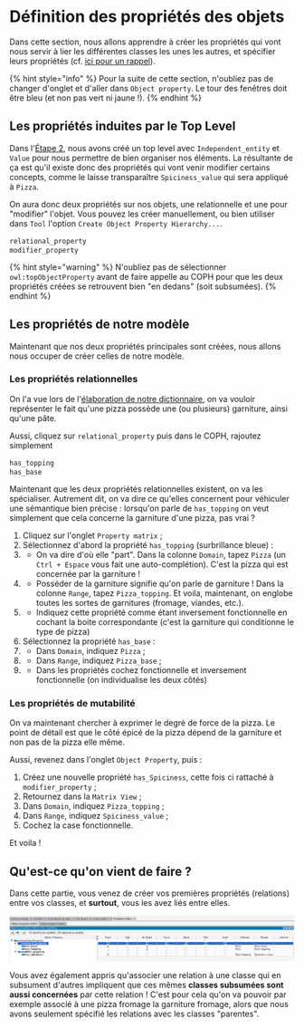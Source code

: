 # Définition des propriétés des objets

Dans cette section, nous allons apprendre à créer les propriétés qui vont nous servir à lier les différentes classes les unes les autres, et spécifier leurs propriétés (cf. [ici pour un rappel](../ke/owl.md/#proprietes-des-relations)).

{% hint style="info" %}
Pour la suite de cette section, n'oubliez pas de changer d'onglet et d'aller dans `Object property`. Le tour des fenêtres doit être bleu (et non pas vert ni jaune !).
{% endhint %}

## Les propriétés induites par le Top Level

Dans l'[Étape 2](step2.md), nous avons créé un top level avec `Independent_entity` et `Value` pour nous permettre de bien organiser nos éléments. La résultante de ça est qu'il existe donc des propriétés qui vont venir modifier certains concepts, comme le laisse transparaître `Spiciness_value` qui sera appliqué à `Pizza`.

On aura donc deux propriétés sur nos objets, une relationnelle et une pour "modifier" l'objet. Vous pouvez les créer manuellement, ou bien utiliser dans `Tool` l'option `Create Object Property Hierarchy...`.

```
relational_property
modifier_property
```

{% hint style="warning" %}
N'oubliez pas de sélectionner `owl:topObjectProperty` avant de faire appelle au COPH pour que les deux propriétés créées se retrouvent bien "en dedans" (soit subsumées).
{% endhint %}

## Les propriétés de notre modèle

Maintenant que nos deux propriétés principales sont créées, nous allons nous occuper de créer celles de notre modèle.

### Les propriétés relationnelles

On l'a vue lors de l'[élaboration de notre dictionnaire](step1.md), on va vouloir représenter le fait qu'une pizza possède une (ou plusieurs) garniture, ainsi qu'une pâte.

Aussi, cliquez sur `relational_property` puis dans le COPH, rajoutez simplement

```
has_topping
has_base
```

Maintenant que les deux propriétés relationnelles existent, on va les spécialiser. Autrement dit, on va dire ce qu'elles concernent pour véhiculer une sémantique bien précise : lorsqu'on parle de `has_topping` on veut simplement que cela concerne la garniture d'une pizza, pas vrai ?

1. Cliquez sur l'onglet `Property matrix` ;
2. Sélectionnez d'abord la propriété `has_topping` (surbrillance bleue) :
3. * On va dire d'où elle "part". Dans la colonne `Domain`, tapez `Pizza` (un `Ctrl + Espace` vous fait une auto-complétion). C'est la pizza qui est concernée par la garniture !
3. * Posséder de la garniture signifie qu'on parle de garniture ! Dans la colonne `Range`, tapez `Pizza_topping`. Et voila, maintenant, on englobe toutes les sortes de garnitures (fromage, viandes, etc.).
3. * Indiquez cette propriété comme étant inversement fonctionnelle en cochant la boite correspondante (c'est la garniture qui conditionne le type de pizza)
4. Sélectionnez la propriété `has_base` :
4. * Dans `Domain`, indiquez `Pizza` ;
4. * Dans `Range`, indiquez `Pizza_base` ;
4. * Dans les propriétés cochez fonctionnelle et inversement fonctionnelle (on individualise les deux côtés)

### Les propriétés de mutabilité

On va maintenant chercher à exprimer le degré de force de la pizza. Le point de détail est que le côté épicé de la pizza dépend de la garniture et non pas de la pizza elle même. 

Aussi, revenez dans l'onglet `Object Property`, puis :

1. Créez une nouvelle propriété `has_Spiciness`, cette fois ci rattaché à `modifier_property` ;
2. Retournez dans la `Matrix View` ;
3. Dans `Domain`, indiquez `Pizza_topping` ;
4. Dans `Range`, indiquez `Spiciness_value` ;
5. Cochez la case fonctionnelle.

Et voila !

## Qu'est-ce qu'on vient de faire ?

Dans cette partie, vous venez de créer vos premières propriétés (relations) entre vos classes, et **surtout**, vous les avez liés entre elles.

![Le résultat de cette partie. Faîtes attention aux propriétés de vos relations](assets/properties_matrix.png)

Vous avez également appris qu'associer une relation à une classe qui en subsument d'autres impliquent que ces mêmes **classes subsumées sont aussi concernées** par cette relation ! C'est pour cela qu'on va pouvoir par exemple associé à une pizza fromage la garniture fromage, alors que nous avons seulement spécifié les relations avec les classes "parentes".